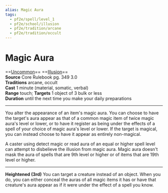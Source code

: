 ```yaml
---
alias: Magic Aura
tags:
  - pf2e/spell/level_1
  - pf2e/school/illusion
  - pf2e/tradition/arcane
  - pf2e/tradition/occult
---
```


# Magic Aura

==[Uncommon](Uncommon.md)== ==[Illusion](Illusion.md)==  
__Source__ Core Rulebook pg. 349 3.0  
**Traditions** arcane, occult  
**Cast** 1 minute (material, somatic, verbal)  
**Range** touch; **Targets** 1 object of 3 bulk or less  
**Duration** until the next time you make your daily preparations

---

You alter the appearance of an item's magic aura. You can choose to have the target's aura appear as that of a common magic item of twice magic aura's level or lower, or to have it register as being under the effects of a spell of your choice of magic aura's level or lower. If the target is magical, you can instead choose to have it appear as entirely non-magical.

A caster using detect magic or read aura of an equal or higher spell level can attempt to disbelieve the illusion from magic aura. Magic aura doesn't mask the aura of spells that are 9th level or higher or of items that are 19th level or higher.

<hr>

**Heightened (3rd)** You can target a creature instead of an object. When you do, you can either conceal the auras of all magic items it has or have that creature's aura appear as if it were under the effect of a spell you know.
